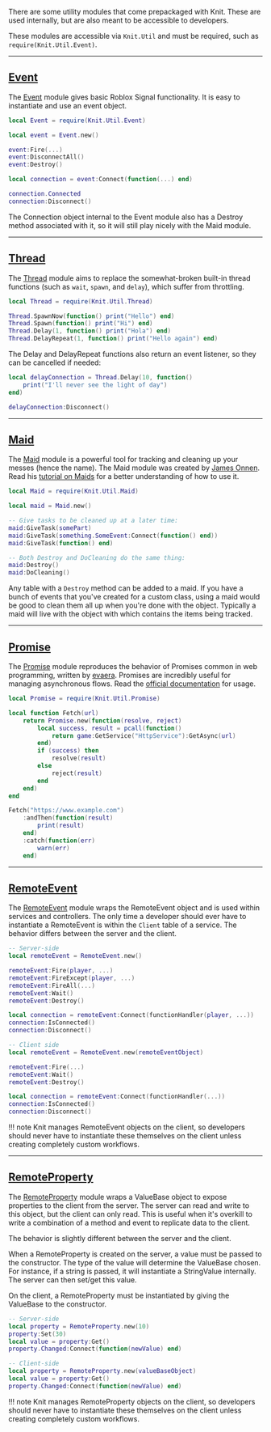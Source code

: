 There are some utility modules that come prepackaged with Knit. These are used internally, but are also meant to be accessible to developers.

These modules are accessible via `Knit.Util` and must be required, such as `require(Knit.Util.Event)`.

--------------------

## [Event](https://github.com/Sleitnick/Knit/blob/master/src/Knit/Util/Event.lua)

The [Event](https://github.com/Sleitnick/Knit/blob/master/src/Knit/Util/Event.lua) module gives basic Roblox Signal functionality. It is easy to instantiate and use an event object.

```lua
local Event = require(Knit.Util.Event)

local event = Event.new()

event:Fire(...)
event:DisconnectAll()
event:Destroy()

local connection = event:Connect(function(...) end)

connection.Connected
connection:Disconnect()
```

The Connection object internal to the Event module also has a Destroy method associated with it, so it will still play nicely with the Maid module.

--------------------

## [Thread](https://github.com/Sleitnick/Knit/blob/master/src/Knit/Util/Thread.lua)

The [Thread](https://github.com/Sleitnick/Knit/blob/master/src/Knit/Util/Thread.lua) module aims to replace the somewhat-broken built-in thread functions (such as `wait`, `spawn`, and `delay`), which suffer from throttling.

```lua
local Thread = require(Knit.Util.Thread)

Thread.SpawnNow(function() print("Hello") end)
Thread.Spawn(function() print("Hi") end)
Thread.Delay(1, function() print("Hola") end)
Thread.DelayRepeat(1, function() print("Hello again") end)
```

The Delay and DelayRepeat functions also return an event listener, so they can be cancelled if needed:

```lua
local delayConnection = Thread.Delay(10, function()
	print("I'll never see the light of day")
end)

delayConnection:Disconnect()
```

--------------------

## [Maid](https://github.com/Sleitnick/Knit/blob/master/src/Knit/Util/Maid.lua)

The [Maid](https://github.com/Sleitnick/Knit/blob/master/src/Knit/Util/Maid.lua) module is a powerful tool for tracking and cleaning up your messes (hence the name). The Maid module was created by [James Onnen](https://github.com/Quenty). Read his [tutorial on Maids](https://medium.com/roblox-development/how-to-use-a-maid-class-on-roblox-to-manage-state-651bf74de98b) for a better understanding of how to use it.

```lua
local Maid = require(Knit.Util.Maid)

local maid = Maid.new()

-- Give tasks to be cleaned up at a later time:
maid:GiveTask(somePart)
maid:GiveTask(something.SomeEvent:Connect(function() end))
maid:GiveTask(function() end)

-- Both Destroy and DoCleaning do the same thing:
maid:Destroy()
maid:DoCleaning()
```

Any table with a `Destroy` method can be added to a maid. If you have a bunch of events that you've created for a custom class, using a maid would be good to clean them all up when you're done with the object. Typically a maid will live with the object with which contains the items being tracked.

--------------------

## [Promise](https://github.com/Sleitnick/Knit/blob/master/src/Knit/Util/Promise.lua)

The [Promise](https://github.com/Sleitnick/Knit/blob/master/src/Knit/Util/Promise.lua) module reproduces the behavior of Promises common in web programming, written by [evaera](https://github.com/evaera). Promises are incredibly useful for managing asynchronous flows. Read the [official documentation](https://eryn.io/roblox-lua-promise/lib/) for usage.

```lua
local Promise = require(Knit.Util.Promise)

local function Fetch(url)
	return Promise.new(function(resolve, reject)
		local success, result = pcall(function()
			return game:GetService("HttpService"):GetAsync(url)
		end)
		if (success) then
			resolve(result)
		else
			reject(result)
		end
	end)
end

Fetch("https://www.example.com")
	:andThen(function(result)
		print(result)
	end)
	:catch(function(err)
		warn(err)
	end)
```

--------------------

## [RemoteEvent](https://github.com/Sleitnick/Knit/blob/master/src/Knit/Util/Remote/RemoteEvent.lua)

The [RemoteEvent](https://github.com/Sleitnick/Knit/blob/master/src/Knit/Util/Remote/RemoteEvent.lua) module wraps the RemoteEvent object and is used within services and controllers. The only time a developer should ever have to instantiate a RemoteEvent is within the `Client` table of a service. The behavior differs between the server and the client.

```lua
-- Server-side
local remoteEvent = RemoteEvent.new()

remoteEvent:Fire(player, ...)
remoteEvent:FireExcept(player, ...)
remoteEvent:FireAll(...)
remoteEvent:Wait()
remoteEvent:Destroy()

local connection = remoteEvent:Connect(functionHandler(player, ...))
connection:IsConnected()
connection:Disconnect()
```

```lua
-- Client side
local remoteEvent = RemoteEvent.new(remoteEventObject)

remoteEvent:Fire(...)
remoteEvent:Wait()
remoteEvent:Destroy()

local connection = remoteEvent:Connect(functionHandler(...))
connection:IsConnected()
connection:Disconnect()
```

!!! note
	Knit manages RemoteEvent objects on the client, so developers should never have to instantiate these themselves on the client unless creating completely custom workflows.

--------------------

## [RemoteProperty](https://github.com/Sleitnick/Knit/blob/master/src/Knit/Util/Remote/RemoteProperty.lua)

The [RemoteProperty](https://github.com/Sleitnick/Knit/blob/master/src/Knit/Util/Remote/RemoteProperty.lua) module wraps a ValueBase object to expose properties to the client from the server. The server can read and write to this object, but the client can only read. This is useful when it's overkill to write a combination of a method and event to replicate data to the client.

The behavior is slightly different between the server and the client.

When a RemoteProperty is created on the server, a value must be passed to the constructor. The type of the value will determine the ValueBase chosen. For instance, if a string is passed, it will instantiate a StringValue internally. The server can then set/get this value.

On the client, a RemoteProperty must be instantiated by giving the ValueBase to the constructor.

```lua
-- Server-side
local property = RemoteProperty.new(10)
property:Set(30)
local value = property:Get()
property.Changed:Connect(function(newValue) end)
```

```lua
-- Client-side
local property = RemoteProperty.new(valueBaseObject)
local value = property:Get()
property.Changed:Connect(function(newValue) end)
```

!!! note
	Knit manages RemoteProperty objects on the client, so developers should never have to instantiate these themselves on the client unless creating completely custom workflows.